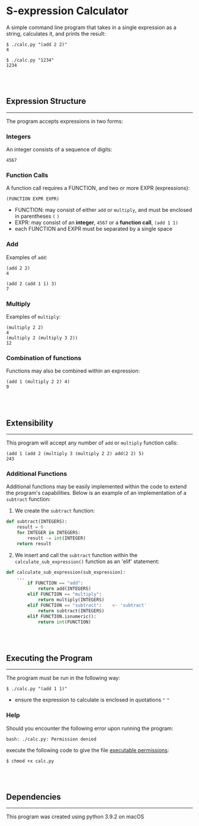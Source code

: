 # S-expression Calculator
A simple command line program that takes in a single expression as a string, calculates it, and prints the result:

```
$ ./calc.py "(add 2 2)"
4

$ ./calc.py "1234"
1234
```
</br></br>
## Expression Structure
---
The program accepts expressions in two forms:
### Integers
An integer consists of a sequence of digits:
```
4567
```

### Function Calls
A function call requires a FUNCTION, and two or more EXPR (expressions):
```
(FUNCTION EXPR EXPR)
```
- FUNCTION: may consist of either `add` or `multiply`, and must be enclosed in parentheses `(` `)`
- EXPR: may consist of an **integer**, `4567` or a **function call**, `(add 1 1)` 
- each FUNCTION and EXPR must be separated by a single space

### Add
Examples of `add`:
```
(add 2 2)
4

(add 2 (add 1 1) 3)
7
```

### Multiply
Examples of `multiply`:
```
(multiply 2 2)
4
(multiply 2 (multiply 3 2))
12
```

### Combination of functions
Functions may also be combined within an expression:
```
(add 1 (multiply 2 2) 4)
9  
```
</br></br>
## Extensibility
---
This program will accept any number of `add` or `multiply` function calls:
```
(add 1 (add 2 (multiply 3 (multiply 2 2) add(2 2) 5)
243
```

### Additional Functions
Additional functions may be easily implemented within the code to extend the program's capabilities.
Below is an example of an implementation of a `subtract` function:

1. We create the `subtract` function:
```python
def subtract(INTEGERS):
    result = 0
    for INTEGER in INTEGERS:
        result -= int(INTEGER)
    return result
```

2. We insert and call the `subtract` function within the `calculate_sub_expression()` function as an 'elif' statement:
```python
def calculate_sub_expression(sub_expression):
    ...
        if FUNCTION == "add":
            return add(INTEGERS)
        elif FUNCTION == "multiply":
            return multiply(INTEGERS)
        elif FUNCTION == "subtract":    <- 'subtract' 
            return subtract(INTEGERS)
        elif FUNCTION.isnumeric():
            return int(FUNCTION)
```

</br></br>
## Executing the Program
---
The program must be run in the following way:
```
$ ./calc.py "(add 1 1)"
```
- ensure the expression to calculate is enclosed in quotations `"` `"` 

### Help
Should you encounter the following error upon running the program:
```
bash: ./calc.py: Permission denied
```
execute the following code to give the file [executable permissions](https://linuxpip.org/chmod-x-explained-everything-you-need-to-know/):
```
$ chmod +x calc.py
```
</br></br>
## Dependencies
---
This program was created using python 3.9.2 on macOS
